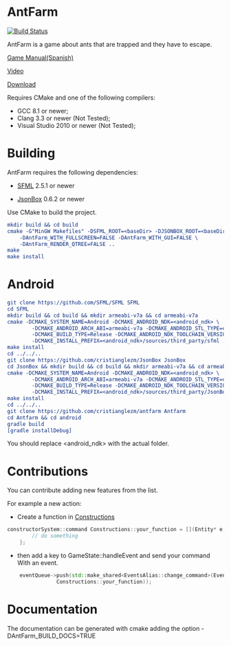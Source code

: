 # AntFarm

[![Build Status](https://travis-ci.org/cristianglezm/AntFarm.svg)](https://travis-ci.org/cristianglezm/AntFarm)

AntFarm is a game about ants that are trapped and they have to escape.

[Game Manual(Spanish)](https://bitbucket.org/cristian_glez_m/antfarm/wiki/Manual%20de%20Juego)

[Video](https://www.youtube.com/watch?v=o17TOI_zKAY)

[Download](https://bitbucket.org/cristian_glez_m/antfarm/downloads)

Requires CMake and one of the following compilers:

* GCC 8.1 or newer;
* Clang 3.3 or newer (Not Tested);
* Visual Studio 2010 or newer (Not Tested);

Building
===

AntFarm requires the following dependencies:

* [SFML](http://sfml-dev.org) 2.5.1 or newer

* [JsonBox](https://github.com/cristianglezm/JsonBox) 0.6.2 or newer

Use CMake to build the project.

```cmake
mkdir build && cd build
cmake -G"MinGW Makefiles" -DSFML_ROOT=<baseDir> -DJSONBOX_ROOT=<baseDir> \ 
	-DAntFarm_WITH_FULLSCREEN=FALSE -DAntFarm_WITH_GUI=FALSE \
	-DAntFarm_RENDER_QTREE=FALSE ..
make
make install
```

Android
==

```cmake
git clone https://github.com/SFML/SFML SFML
cd SFML
mkdir build && cd build && mkdir armeabi-v7a && cd armeabi-v7a
cmake -DCMAKE_SYSTEM_NAME=Android -DCMAKE_ANDROID_NDK=<android_ndk> \
        -DCMAKE_ANDROID_ARCH_ABI=armeabi-v7a -DCMAKE_ANDROID_STL_TYPE=c++_static \ 
        -DCMAKE_BUILD_TYPE=Release -DCMAKE_ANDROID_NDK_TOOLCHAIN_VERSION=clang \ 
        -DCMAKE_INSTALL_PREFIX=<android_ndk>/sources/third_party/sfml ../..
make install
cd ../../..
git clone https://github.com/cristianglezm/JsonBox JsonBox
cd JsonBox && mkdir build && cd build && mkdir armeabi-v7a && cd armeabi-v7a
cmake -DCMAKE_SYSTEM_NAME=Android -DCMAKE_ANDROID_NDK=<android_ndk> \
        -DCMAKE_ANDROID_ARCH_ABI=armeabi-v7a -DCMAKE_ANDROID_STL_TYPE=c++_static \ 
        -DCMAKE_BUILD_TYPE=Release -DCMAKE_ANDROID_NDK_TOOLCHAIN_VERSION=clang \ 
        -DCMAKE_INSTALL_PREFIX=<android_ndk>/sources/third_party/JsonBox ../..
make install
cd ../../..
git clone https://github.com/cristianglezm/antfarm Antfarm
cd Antfarm && cd android
gradle build
[gradle installDebug]

```

You should replace <android_ndk> with the actual folder.

Contributions
===

You can contribute adding new features from the list.

For example a new action:

* Create a function in [Constructions](https://github.com/cristianglezm/AntFarm/blob/master/src/Systems/constructorSystem/Constructions.cpp)

```cpp
constructorSystem::command Constructions::your_function = [](Entity* e,sf::VertexArray* map, sf::FloatRect bounds){
		// do something
	};
```

* then add a key to GameState::handleEvent and send your command With an event.

```cpp
	eventQueue->push(std::make_shared<EventsAlias::change_command>(EventType::CHANGE_COMMAND,
				Constructions::your_function));
```

Documentation
===

The documentation can be generated with cmake adding the option -DAntFarm_BUILD_DOCS=TRUE

